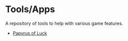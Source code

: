 # Tools/Apps
A repository of tools to help with various game features.

* [Papyrus of Luck](https://kennethntnguyen.github.io/Maplestory/papyrus-of-luck.html)
